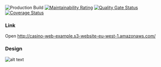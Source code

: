 ![Production Build](https://github.com/tonimitrevski/casino/workflows/Production%20Build/badge.svg) 
[![Maintainability Rating](https://sonarcloud.io/api/project_badges/measure?project=tonimitrevski_casino&metric=sqale_rating)](https://sonarcloud.io/dashboard?id=tonimitrevski_casino)
[![Quality Gate Status](https://sonarcloud.io/api/project_badges/measure?project=tonimitrevski_casino&metric=alert_status)](https://sonarcloud.io/dashboard?id=tonimitrevski_casino)
<a href='https://coveralls.io/github/tonimitrevski/casino?branch=master'><img src='https://coveralls.io/repos/github/tonimitrevski/casino/badge.svg?branch=master&kill_cache=1' alt='Coverage Status' /></a>

### Link
Open <a href="http://casino-web-example.s3-website-eu-west-1.amazonaws.com/" target="_blank">http://casino-web-example.s3-website-eu-west-1.amazonaws.com/</a>

### Design
![alt text](https://casino-api-example.s3-eu-west-1.amazonaws.com/design.png)
